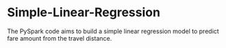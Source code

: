 # Simple-Linear-Regression
The PySpark code aims to build a simple linear regression model to predict fare amount from the travel distance.
